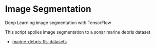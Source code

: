 # Image Segmentation
Deep Learning image segmentation with TensorFlow

This script applies image segmentation to a sonar marine debris dataset.

- [marine-debris-fls-datasets]( mvaldenegro/marine-debris-fls-datasets)
